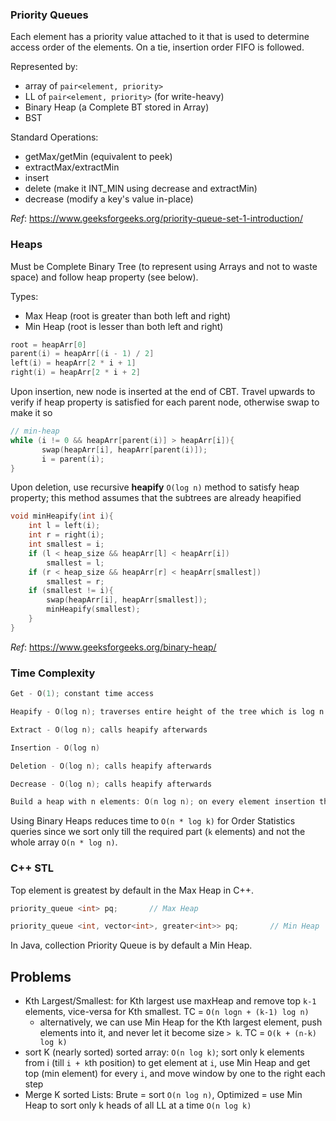 ### Priority Queues
Each element has a priority value attached to it that is used to determine access order of the elements. On a tie, insertion order FIFO is followed.

Represented by:
- array of `pair<element, priority>`
- LL of `pair<element, priority>` (for write-heavy)
- Binary Heap (a Complete BT stored in Array)
- BST

Standard Operations:
- getMax/getMin (equivalent to peek)
- extractMax/extractMin
- insert
- delete (make it INT_MIN using decrease and extractMin)
- decrease (modify a key's value in-place)

_Ref_: https://www.geeksforgeeks.org/priority-queue-set-1-introduction/

### Heaps
Must be Complete Binary Tree (to represent using Arrays and not to waste space) and follow heap property (see below).

Types: 
- Max Heap (root is greater than both left and right)
- Min Heap (root is lesser than both left and right)

```cpp
root = heapArr[0]
parent(i) = heapArr[(i - 1) / 2]
left(i) = heapArr[2 * i + 1]
right(i) = heapArr[2 * i + 2]
```

Upon insertion, new node is inserted at the end of CBT. Travel upwards to verify if heap property is satisfied for each parent node, otherwise swap to make it so
```cpp
// min-heap
while (i != 0 && heapArr[parent(i)] > heapArr[i]){
       swap(heapArr[i], heapArr[parent(i)]);
       i = parent(i);
}
```

Upon deletion, use recursive **heapify** `O(log n)` method to satisfy heap property; this method assumes that the subtrees are already heapified
```cpp
void minHeapify(int i){
    int l = left(i);
    int r = right(i);
    int smallest = i;
    if (l < heap_size && heapArr[l] < heapArr[i])
        smallest = l;
    if (r < heap_size && heapArr[r] < heapArr[smallest])
        smallest = r;
    if (smallest != i){
        swap(heapArr[i], heapArr[smallest]);
        minHeapify(smallest);
    }
}
```

_Ref_: https://www.geeksforgeeks.org/binary-heap/

### Time Complexity
```cpp
Get - O(1); constant time access

Heapify - O(log n); traverses entire height of the tree which is log n

Extract - O(log n); calls heapify afterwards

Insertion - O(log n)

Deletion - O(log n); calls heapify afterwards

Decrease - O(log n); calls heapify afterwards

Build a heap with n elements: O(n log n); on every element insertion there will be a heapify
```

Using Binary Heaps reduces time to `O(n * log k)` for Order Statistics queries since we sort only till the required part (`k` elements) and not the whole array `O(n * log n)`.

### C++ STL
Top element is greatest by default in the Max Heap in C++.
```cpp
priority_queue <int> pq;       // Max Heap

priority_queue <int, vector<int>, greater<int>> pq;       // Min Heap
```

In Java, collection Priority Queue is by default a Min Heap.

## Problems
- Kth Largest/Smallest: for Kth largest use maxHeap and remove top `k-1` elements, vice-versa for Kth smallest. TC = `O(n logn + (k-1) log n)`
  - alternatively, we can use Min Heap for the Kth largest element, push elements into it, and never let it become size `> k`. TC = `O(k + (n-k) log k)`
- sort K (nearly sorted) sorted array: `O(n log k)`; sort only k elements from i (till `i + k`th position) to get element at `i`, use Min Heap and get top (min element) for every `i`, and move window by one to the right each step
- Merge K sorted Lists: Brute = sort `O(n log n)`, Optimized = use Min Heap to sort only k heads of all LL at a time `O(n log k)`
